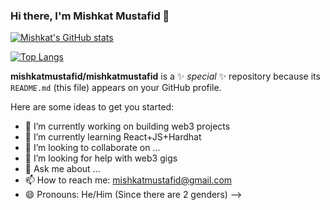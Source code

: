### Hi there, I'm Mishkat Mustafid 👋


[![Mishkat's GitHub stats](https://github-readme-stats.vercel.app/api?username=mishkatmustafid&count_private=true&theme=react&show_icons=true)](https://github.com/anuraghazra/github-readme-stats)

[![Top Langs](https://github-readme-stats.vercel.app/api/top-langs/?username=mishkatmustafid)](https://github.com/anuraghazra/github-readme-stats)


**mishkatmustafid/mishkatmustafid** is a ✨ _special_ ✨ repository because its `README.md` (this file) appears on your GitHub profile.

Here are some ideas to get you started:

- 🔭 I’m currently working on building web3 projects
- 🌱 I’m currently learning React+JS+Hardhat
- 👯 I’m looking to collaborate on ...
- 🤔 I’m looking for help with web3 gigs
- 💬 Ask me about ...
- 📫 How to reach me: mishkatmustafid@gmail.com
- 😄 Pronouns: He/Him (Since there are 2 genders)
-->
